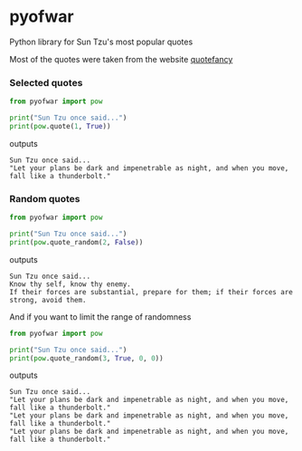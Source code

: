 # pyofwar
Python library for Sun Tzu's most popular quotes

Most of the quotes were taken from the website [quotefancy](https://quotefancy.com/sun-tzu-quotes)

### Selected quotes
```python
from pyofwar import pow

print("Sun Tzu once said...")
print(pow.quote(1, True))
```
outputs
```
Sun Tzu once said...
"Let your plans be dark and impenetrable as night, and when you move, fall like a thunderbolt."
```
### Random quotes

```python
from pyofwar import pow

print("Sun Tzu once said...")
print(pow.quote_random(2, False))
```
outputs
```
Sun Tzu once said...
Know thy self, know thy enemy.
If their forces are substantial, prepare for them; if their forces are strong, avoid them.
```

And if you want to limit the range of randomness

```python
from pyofwar import pow

print("Sun Tzu once said...")
print(pow.quote_random(3, True, 0, 0))
```

outputs
```
Sun Tzu once said...
"Let your plans be dark and impenetrable as night, and when you move, fall like a thunderbolt."
"Let your plans be dark and impenetrable as night, and when you move, fall like a thunderbolt."
"Let your plans be dark and impenetrable as night, and when you move, fall like a thunderbolt."
```
